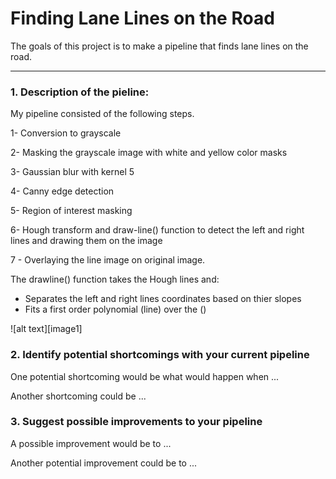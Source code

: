# **Finding Lane Lines on the Road** 

The goals of this project is to make a pipeline that finds lane lines on the road.

[//]: # (Image References)

---

### 1. Description of the pieline:

My pipeline consisted of the following steps.

1- Conversion to grayscale

2- Masking the grayscale image with white and yellow color masks

3- Gaussian blur with kernel 5

4- Canny edge detection

5- Region of interest masking

6- Hough transform and draw-line() function to detect the left and right lines and drawing them on the image 

7 - Overlaying the line image on original image.

The drawline() function takes the Hough lines and:

* Separates the left and right lines coordinates based on thier slopes
* Fits a first order polynomial (line) over the ()

![alt text][image1]


### 2. Identify potential shortcomings with your current pipeline


One potential shortcoming would be what would happen when ... 

Another shortcoming could be ...


### 3. Suggest possible improvements to your pipeline

A possible improvement would be to ...

Another potential improvement could be to ...
